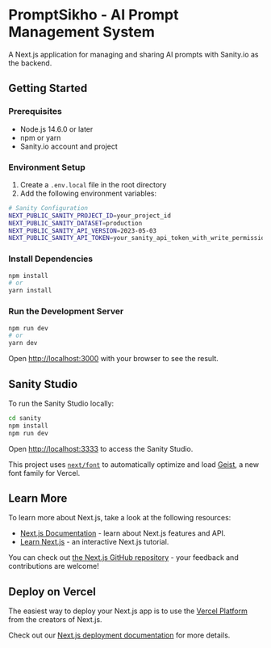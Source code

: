 # PromptSikho - AI Prompt Management System

A Next.js application for managing and sharing AI prompts with Sanity.io as the backend.

## Getting Started

### Prerequisites

- Node.js 14.6.0 or later
- npm or yarn
- Sanity.io account and project

### Environment Setup

1. Create a `.env.local` file in the root directory
2. Add the following environment variables:

```bash
# Sanity Configuration
NEXT_PUBLIC_SANITY_PROJECT_ID=your_project_id
NEXT_PUBLIC_SANITY_DATASET=production
NEXT_PUBLIC_SANITY_API_VERSION=2023-05-03
NEXT_PUBLIC_SANITY_API_TOKEN=your_sanity_api_token_with_write_permissions
```

### Install Dependencies

```bash
npm install
# or
yarn install
```

### Run the Development Server

```bash
npm run dev
# or
yarn dev
```

Open [http://localhost:3000](http://localhost:3000) with your browser to see the result.

## Sanity Studio

To run the Sanity Studio locally:

```bash
cd sanity
npm install
npm run dev
```

Open [http://localhost:3333](http://localhost:3333) to access the Sanity Studio.

This project uses [`next/font`](https://nextjs.org/docs/app/building-your-application/optimizing/fonts) to automatically optimize and load [Geist](https://vercel.com/font), a new font family for Vercel.

## Learn More

To learn more about Next.js, take a look at the following resources:

- [Next.js Documentation](https://nextjs.org/docs) - learn about Next.js features and API.
- [Learn Next.js](https://nextjs.org/learn) - an interactive Next.js tutorial.

You can check out [the Next.js GitHub repository](https://github.com/vercel/next.js) - your feedback and contributions are welcome!

## Deploy on Vercel

The easiest way to deploy your Next.js app is to use the [Vercel Platform](https://vercel.com/new?utm_medium=default-template&filter=next.js&utm_source=create-next-app&utm_campaign=create-next-app-readme) from the creators of Next.js.

Check out our [Next.js deployment documentation](https://nextjs.org/docs/app/building-your-application/deploying) for more details.
